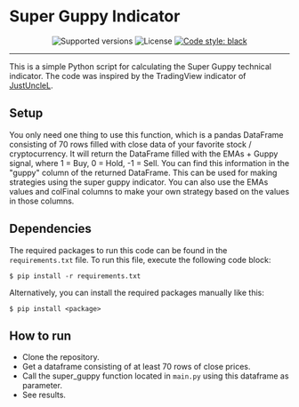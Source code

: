 # Super Guppy Indicator
<p align="center">
  <img src="https://img.shields.io/badge/python-3.8+-blue.svg" alt="Supported versions">
  <img src="https://img.shields.io/github/license/StephanAkkerman/super-guppy.svg?color=brightgreen" alt="License">
  <a href="https://github.com/psf/black"><img src="https://img.shields.io/badge/code%20style-black-000000.svg" alt="Code style: black"></a>
</p>

---

This is a simple Python script for calculating the Super Guppy technical indicator. The code was inspired by the TradingView indicator of [JustUncleL](https://www.tradingview.com/script/q0s1bpoo-Super-Guppy-R1-2-by-JustUncleL/).

## Setup
You only need one thing to use this function, which is a pandas DataFrame consisting of 70 rows filled with close data of your favorite stock / cryptocurrency.
It will return the DataFrame filled with the EMAs + Guppy signal, where 1 = Buy, 0 = Hold, -1 = Sell. You can find this information in the "guppy" column of the returned DataFrame. This can be used for making strategies using the super guppy indicator. You can also use the EMAs values and colFinal columns to make your own strategy based on the values in those columns.

## Dependencies
The required packages to run this code can be found in the `requirements.txt` file. To run this file, execute the following code block:
```
$ pip install -r requirements.txt 
```
Alternatively, you can install the required packages manually like this:
```
$ pip install <package>
```

## How to run
- Clone the repository.
- Get a dataframe consisting of at least 70 rows of close prices.
- Call the super_guppy function located in `main.py` using this dataframe as parameter.
- See results.
